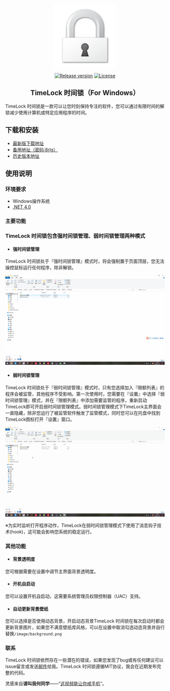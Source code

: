 <p align="center"><a href="https://github.com/Jinghao-Liu/TimeLock"><img width="200" src="https://github.com/Jinghao-Liu/TimeLock/blob/main/images/lock.png" alt="lx-music logo"></a></p>

<p align="center">
  <a href="https://github.com/Jinghao-Liu/TimeLock/releases/"><img src="https://img.shields.io/github/release/Jinghao-Liu/TimeLock" alt="Release version"></a>
  <a href="https://github.com/Jinghao-Liu/TimeLock/blob/main/LICENSE"><img src="https://img.shields.io/badge/license-MIT-red.svg?style=flat-square" alt="License"></a>
 </p> 
 
<h2 align="center">TimeLock 时间锁（For Windows）</h2>
 
TimeLock 时间锁是一款可以让您时刻保持专注的软件，您可以通过有限时间的解锁减少使用计算机或特定应用程序的时间。

## 下载和安装

- [ 最新版下载地址](https://github.com/Jinghao-Liu/TimeLock/releases/download/1.1.1/TimeLocksetup1.1.1.exe)
- [ 备用地址（密码:8rlg）](https://wws.lanzous.com/b01zuv93a)
- [ 历史版本地址](https://github.com/Jinghao-Liu/TimeLock/releases/)

## 使用说明

### 环境要求

- Windows操作系统
- [ .NET 4.0](https://www.microsoft.com/zh-cn/download/details.aspx?id=17718)

### 主要功能
### TimeLock 时间锁包含强时间锁管理、弱时间锁管理两种模式
+ #### 强时间锁管理
TimeLock 时间锁处于『强时间锁管理』模式时，将会强制置于页面顶层，您无法操控鼠标运行任何程序，除非解锁。

![avatar](https://github.com/Jinghao-Liu/TimeLock/blob/main/images/strong.gif)

+ #### 弱时间锁管理
TimeLock 时间锁处于『弱时间锁管理』模式时，只有您选择加入『限额列表』的程序会被监管，其他程序不受影响。第一次使用时，您需要在『设置』中选择『弱时间锁管理』模式，并在『限额列表』中添加需要监管的程序，重新启动TimeLock即可开启弱时间锁管理模式。弱时间锁管理模式下TimeLock主界面会一直隐藏，除非您运行了被监管软件触发了监管模式，同时您可以在托盘中找到TimeLock图标打开『设置』窗口。

![avatar](https://github.com/Jinghao-Liu/TimeLock/blob/main/images/weak.gif)

※为实时监听打开程序动作，TimeLock在弱时间锁管理模式下使用了消息钩子技术(hook)，这可能会影响您系统的稳定运行。
### 其他功能
+ ####  背景透明度
您可根据需要在设置中调节主界面背景透明度。
+ ####  开机自启动
您可以设置开机自启动，这需要系统管理员权限控制器（UAC）支持。
+ ####  自动更新背景壁纸
您可以选择是否使用动态背景，开启动态背景TimeLock 时间锁在每次启动时都会更新背景图片，如果您不满意壁纸库风格，可以在设置中取消勾选动态背景并自行替换`/image/background.png`
### 联系
TimeLock 时间锁依然存在一些潜在的错误，如果您发现了bug或有任何建议可以issue留言或发送[邮件](mailto:jinghaoliu@Hotmail.com)给我。TimeLock 时间锁遵循MIT协议，我会在近期发布完整的代码。

灵感来自**请叫我何同学**——“[这视频能让你戒手机](https://www.bilibili.com/video/BV1ev411x7en)”。
